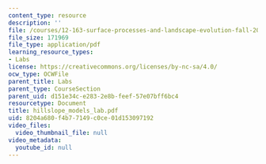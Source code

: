 ```yaml
---
content_type: resource
description: ''
file: /courses/12-163-surface-processes-and-landscape-evolution-fall-2004/8204a680f4b77149c0ce01d153097192_hillslope_models_lab.pdf
file_size: 171969
file_type: application/pdf
learning_resource_types:
- Labs
license: https://creativecommons.org/licenses/by-nc-sa/4.0/
ocw_type: OCWFile
parent_title: Labs
parent_type: CourseSection
parent_uid: d151e34c-e283-2e8b-feef-57e07bff6bc4
resourcetype: Document
title: hillslope_models_lab.pdf
uid: 8204a680-f4b7-7149-c0ce-01d153097192
video_files:
  video_thumbnail_file: null
video_metadata:
  youtube_id: null
---
```

